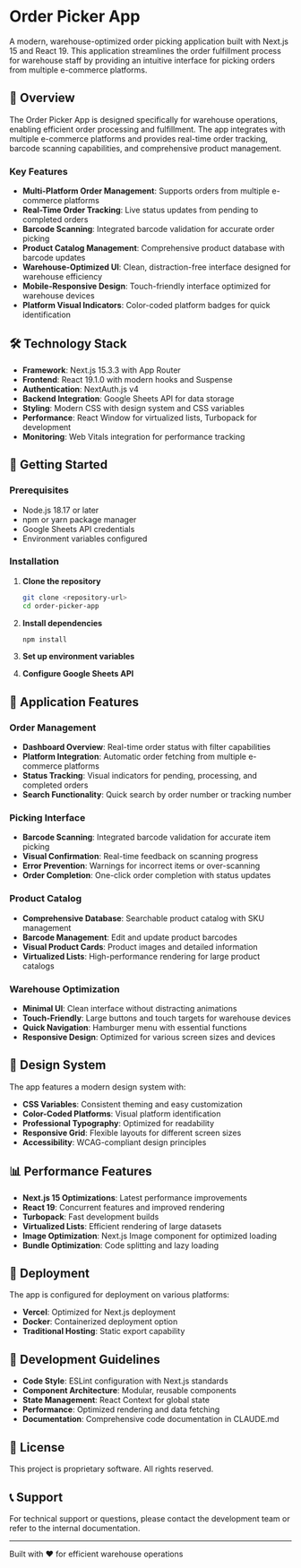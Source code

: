 # Order Picker App

A modern, warehouse-optimized order picking application built with Next.js 15 and React 19. This application streamlines the order fulfillment process for warehouse staff by providing an intuitive interface for picking orders from multiple e-commerce platforms.

## 🎯 Overview

The Order Picker App is designed specifically for warehouse operations, enabling efficient order processing and fulfillment. The app integrates with multiple e-commerce platforms and provides real-time order tracking, barcode scanning capabilities, and comprehensive product management.

### Key Features

- **Multi-Platform Order Management**: Supports orders from multiple e-commerce platforms
- **Real-Time Order Tracking**: Live status updates from pending to completed orders
- **Barcode Scanning**: Integrated barcode validation for accurate order picking
- **Product Catalog Management**: Comprehensive product database with barcode updates
- **Warehouse-Optimized UI**: Clean, distraction-free interface designed for warehouse efficiency
- **Mobile-Responsive Design**: Touch-friendly interface optimized for warehouse devices
- **Platform Visual Indicators**: Color-coded platform badges for quick identification

## 🛠️ Technology Stack

- **Framework**: Next.js 15.3.3 with App Router
- **Frontend**: React 19.1.0 with modern hooks and Suspense
- **Authentication**: NextAuth.js v4
- **Backend Integration**: Google Sheets API for data storage
- **Styling**: Modern CSS with design system and CSS variables
- **Performance**: React Window for virtualized lists, Turbopack for development
- **Monitoring**: Web Vitals integration for performance tracking

## 🚀 Getting Started

### Prerequisites

- Node.js 18.17 or later
- npm or yarn package manager
- Google Sheets API credentials
- Environment variables configured

### Installation

1. **Clone the repository**
   ```bash
   git clone <repository-url>
   cd order-picker-app
   ```

2. **Install dependencies**
   ```bash
   npm install
   ```

3. **Set up environment variables**

4. **Configure Google Sheets API**

## 📱 Application Features

### Order Management
- **Dashboard Overview**: Real-time order status with filter capabilities
- **Platform Integration**: Automatic order fetching from multiple e-commerce platforms
- **Status Tracking**: Visual indicators for pending, processing, and completed orders
- **Search Functionality**: Quick search by order number or tracking number

### Picking Interface
- **Barcode Scanning**: Integrated barcode validation for accurate item picking
- **Visual Confirmation**: Real-time feedback on scanning progress
- **Error Prevention**: Warnings for incorrect items or over-scanning
- **Order Completion**: One-click order completion with status updates

### Product Catalog
- **Comprehensive Database**: Searchable product catalog with SKU management
- **Barcode Management**: Edit and update product barcodes
- **Visual Product Cards**: Product images and detailed information
- **Virtualized Lists**: High-performance rendering for large product catalogs

### Warehouse Optimization
- **Minimal UI**: Clean interface without distracting animations
- **Touch-Friendly**: Large buttons and touch targets for warehouse devices
- **Quick Navigation**: Hamburger menu with essential functions
- **Responsive Design**: Optimized for various screen sizes and devices

## 🎨 Design System

The app features a modern design system with:
- **CSS Variables**: Consistent theming and easy customization
- **Color-Coded Platforms**: Visual platform identification
- **Professional Typography**: Optimized for readability
- **Responsive Grid**: Flexible layouts for different screen sizes
- **Accessibility**: WCAG-compliant design principles

## 📊 Performance Features

- **Next.js 15 Optimizations**: Latest performance improvements
- **React 19**: Concurrent features and improved rendering
- **Turbopack**: Fast development builds
- **Virtualized Lists**: Efficient rendering of large datasets
- **Image Optimization**: Next.js Image component for optimized loading
- **Bundle Optimization**: Code splitting and lazy loading

## 🚀 Deployment

The app is configured for deployment on various platforms:
- **Vercel**: Optimized for Next.js deployment
- **Docker**: Containerized deployment option
- **Traditional Hosting**: Static export capability

## 📝 Development Guidelines

- **Code Style**: ESLint configuration with Next.js standards
- **Component Architecture**: Modular, reusable components
- **State Management**: React Context for global state
- **Performance**: Optimized rendering and data fetching
- **Documentation**: Comprehensive code documentation in CLAUDE.md

## 📄 License

This project is proprietary software. All rights reserved.

## 📞 Support

For technical support or questions, please contact the development team or refer to the internal documentation.

---

Built with ❤️ for efficient warehouse operations